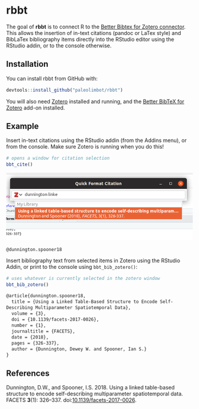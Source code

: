 
<!-- README.md is generated from README.Rmd. Please edit that file -->

# rbbt

The goal of **rbbt** is to connect R to the [Better Bibtex for Zotero
connector](https://retorque.re/zotero-better-bibtex/cayw/). This allows
the insertion of in-text citations (pandoc or LaTex style) and BibLaTex
bibliography items directly into the RStudio editor using the RStudio
addin, or to the console otherwise.

## Installation

You can install rbbt from GitHub with:

``` r
devtools::install_github("paleolimbot/rbbt")
```

You will also need [Zotero](https://www.zotero.org/) installed and
running, and the [Better BibTeX for
Zotero](https://retorque.re/zotero-better-bibtex/installation/) add-on
installed.

## Example

Insert in-text citations using the RStudio addin (from the Addins menu),
or from the console. Make sure Zotero is running when you do this\!

``` r
# opens a window for citation selection
bbt_cite()
```

![](README-filter.png)

    @dunnington.spooner18

Insert bibliography text from selected items in Zotero using the RStudio
Addin, or print to the console using `bbt_bib_zotero()`:

``` r
# uses whatever is currently selected in the zotero window
bbt_bib_zotero()
```

    @article{dunnington.spooner18,
      title = {Using a Linked Table-Based Structure to Encode Self-Describing Multiparameter Spatiotemporal Data},
      volume = {3},
      doi = {10.1139/facets-2017-0026},
      number = {1},
      journaltitle = {FACETS},
      date = {2018},
      pages = {326-337},
      author = {Dunnington, Dewey W. and Spooner, Ian S.}
    }

## References

<div id="refs" class="references">

<div id="ref-dunnington.spooner18">

Dunnington, D.W., and Spooner, I.S. 2018. Using a linked table-based
structure to encode self-describing multiparameter spatiotemporal data.
FACETS **3**(1): 326–337.
doi:[10.1139/facets-2017-0026](https://doi.org/10.1139/facets-2017-0026).

</div>

</div>
